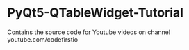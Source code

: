 # PyQt5-QTableWidget-Tutorial
Contains the source code for Youtube videos on channel youtube.com/codefirstio
